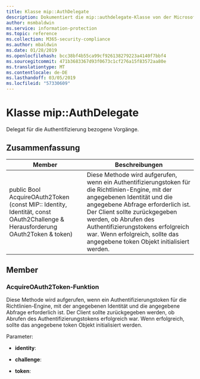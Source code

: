 ```yaml
---
title: Klasse mip::AuthDelegate
description: Dokumentiert die mip::authdelegate-Klasse von der Microsoft Information Protection (MIP) SDK.
author: msmbaldwin
ms.service: information-protection
ms.topic: reference
ms.collection: M365-security-compliance
ms.author: mbaldwin
ms.date: 01/28/2019
ms.openlocfilehash: bcc38bf4b55ca99cf926138279223a4140f7bbf4
ms.sourcegitcommit: 471b3683367d93f0673c1cf276a15f83572aa80e
ms.translationtype: MT
ms.contentlocale: de-DE
ms.lasthandoff: 03/05/2019
ms.locfileid: "57330609"
---
```

# <a name="class-mipauthdelegate"></a>Klasse mip::AuthDelegate 
Delegat für die Authentifizierung bezogene Vorgänge.
  
## <a name="summary"></a>Zusammenfassung
 Member                        | Beschreibungen                                
--------------------------------|---------------------------------------------
public Bool AcquireOAuth2Token (const MIP:: Identity, Identität, const OAuth2Challenge & Herausforderung OAuth2Token & token)  |  Diese Methode wird aufgerufen, wenn ein Authentifizierungstoken für die Richtlinien-Engine, mit der angegebenen Identität und die angegebene Abfrage erforderlich ist. Der Client sollte zurückgegeben werden, ob Abrufen des Authentifizierungstokens erfolgreich war. Wenn erfolgreich, sollte das angegebene token Objekt initialisiert werden.
  
## <a name="members"></a>Member
  
### <a name="acquireoauth2token-function"></a>AcquireOAuth2Token-Funktion
Diese Methode wird aufgerufen, wenn ein Authentifizierungstoken für die Richtlinien-Engine, mit der angegebenen Identität und die angegebene Abfrage erforderlich ist. Der Client sollte zurückgegeben werden, ob Abrufen des Authentifizierungstokens erfolgreich war. Wenn erfolgreich, sollte das angegebene token Objekt initialisiert werden.

Parameter:  
* **identity**: 


* **challenge**: 


* **token**:

